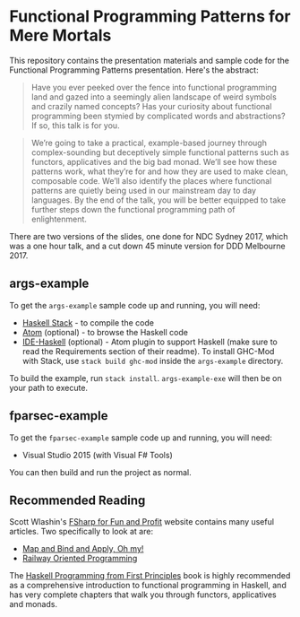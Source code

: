 # Functional Programming Patterns for Mere Mortals

This repository contains the presentation materials and sample code for the Functional Programming Patterns presentation. Here's the abstract:

> Have you ever peeked over the fence into functional programming land and gazed into a seemingly alien landscape of weird symbols and crazily named concepts? Has your curiosity about functional programming been stymied by complicated words and abstractions? If so, this talk is for you.

> We’re going to take a practical, example-based journey through complex-sounding but deceptively simple functional patterns such as functors, applicatives and the big bad monad. We’ll see how these patterns work, what they’re for and how they are used to make clean, composable code. We’ll also identify the places where functional patterns are quietly being used in our mainstream day to day languages. By the end of the talk, you will be better equipped to take further steps down the functional programming path of enlightenment.

There are two versions of the slides, one done for NDC Sydney 2017, which was a one hour talk, and a cut down 45 minute version for DDD Melbourne 2017.

## args-example
To get the `args-example` sample code up and running, you will need:
* [Haskell Stack][1] - to compile the code
* [Atom][2] (optional) - to browse the Haskell code
* [IDE-Haskell][3] (optional) - Atom plugin to support Haskell (make sure to read the Requirements section of their readme). To install GHC-Mod with Stack, use `stack build ghc-mod` inside the `args-example` directory.

To build the example, run `stack install`. `args-example-exe` will then be on your path to execute.

## fparsec-example
To get the `fparsec-example` sample code up and running, you will need:
* Visual Studio 2015 (with Visual F# Tools)

You can then build and run the project as normal.

## Recommended Reading
Scott Wlashin's [FSharp for Fun and Profit][5] website contains many useful articles. Two specifically to look at are:
* [Map and Bind and Apply, Oh my!][6]
* [Railway Oriented Programming][7]

The [Haskell Programming from First Principles][4] book is highly recommended as a comprehensive introduction to functional programming in Haskell, and has very complete chapters that walk you through functors, applicatives and monads.

[1]: https://www.haskellstack.org/
[2]: https://atom.io/
[3]: https://github.com/atom-haskell/ide-haskell
[4]: https://haskellbook.com
[5]: https://fsharpforfunandprofit.com/
[6]: https://fsharpforfunandprofit.com/series/map-and-bind-and-apply-oh-my.html
[7]: https://fsharpforfunandprofit.com/rop/